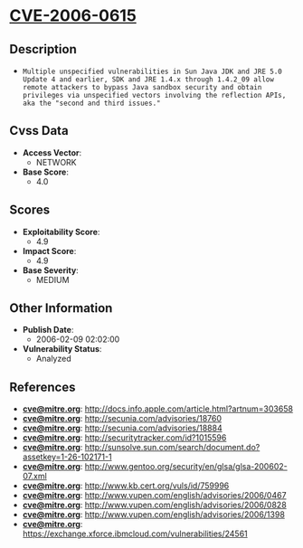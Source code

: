 
# [CVE-2006-0615](https://cve.mitre.org/cgi-bin/cvename.cgi?name=CVE-2006-0615)

## Description

- `Multiple unspecified vulnerabilities in Sun Java JDK and JRE 5.0 Update 4 and earlier, SDK and JRE 1.4.x through 1.4.2_09 allow remote attackers to bypass Java sandbox security and obtain privileges via unspecified vectors involving the reflection APIs, aka the "second and third issues."`

## Cvss Data

- **Access Vector**:
  - NETWORK
- **Base Score**:
  - 4.0

## Scores

- **Exploitability Score**:
  - 4.9
- **Impact Score**:
  - 4.9
- **Base Severity**:
  - MEDIUM

## Other Information

- **Publish Date**:
  - 2006-02-09 02:02:00
- **Vulnerability Status**:
  - Analyzed

## References

- **cve@mitre.org**: http://docs.info.apple.com/article.html?artnum=303658
- **cve@mitre.org**: http://secunia.com/advisories/18760
- **cve@mitre.org**: http://secunia.com/advisories/18884
- **cve@mitre.org**: http://securitytracker.com/id?1015596
- **cve@mitre.org**: http://sunsolve.sun.com/search/document.do?assetkey=1-26-102171-1
- **cve@mitre.org**: http://www.gentoo.org/security/en/glsa/glsa-200602-07.xml
- **cve@mitre.org**: http://www.kb.cert.org/vuls/id/759996
- **cve@mitre.org**: http://www.vupen.com/english/advisories/2006/0467
- **cve@mitre.org**: http://www.vupen.com/english/advisories/2006/0828
- **cve@mitre.org**: http://www.vupen.com/english/advisories/2006/1398
- **cve@mitre.org**: https://exchange.xforce.ibmcloud.com/vulnerabilities/24561
